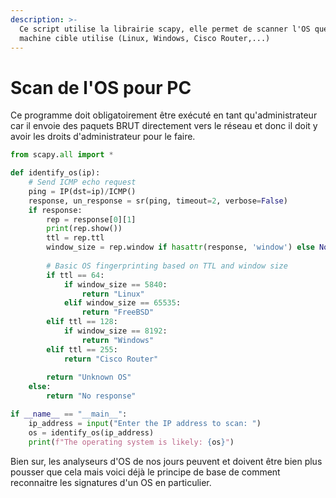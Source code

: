 ```yaml
---
description: >-
  Ce script utilise la librairie scapy, elle permet de scanner l'OS que la
  machine cible utilise (Linux, Windows, Cisco Router,...)
---
```


# Scan de l'OS pour PC

Ce programme doit obligatoirement être exécuté en tant qu'administrateur car il envoie des paquets BRUT directement vers le réseau et donc il doit y avoir les droits d'administrateur pour le faire.

```python
from scapy.all import *

def identify_os(ip):
    # Send ICMP echo request
    ping = IP(dst=ip)/ICMP()
    response, un_response = sr(ping, timeout=2, verbose=False)
    if response:
        rep = response[0][1]
        print(rep.show())
        ttl = rep.ttl
        window_size = rep.window if hasattr(response, 'window') else None
        
        # Basic OS fingerprinting based on TTL and window size
        if ttl == 64:
            if window_size == 5840:
                return "Linux"
            elif window_size == 65535:
                return "FreeBSD"
        elif ttl == 128:
            if window_size == 8192:
                return "Windows"
        elif ttl == 255:
            return "Cisco Router"
        
        return "Unknown OS"
    else:
        return "No response"

if __name__ == "__main__":
    ip_address = input("Enter the IP address to scan: ")
    os = identify_os(ip_address)
    print(f"The operating system is likely: {os}")
```

Bien sur, les analyseurs d'OS de nos jours peuvent et doivent être bien plus pousser que cela mais voici déjà le principe de base de comment reconnaitre les signatures d'un OS en particulier.
